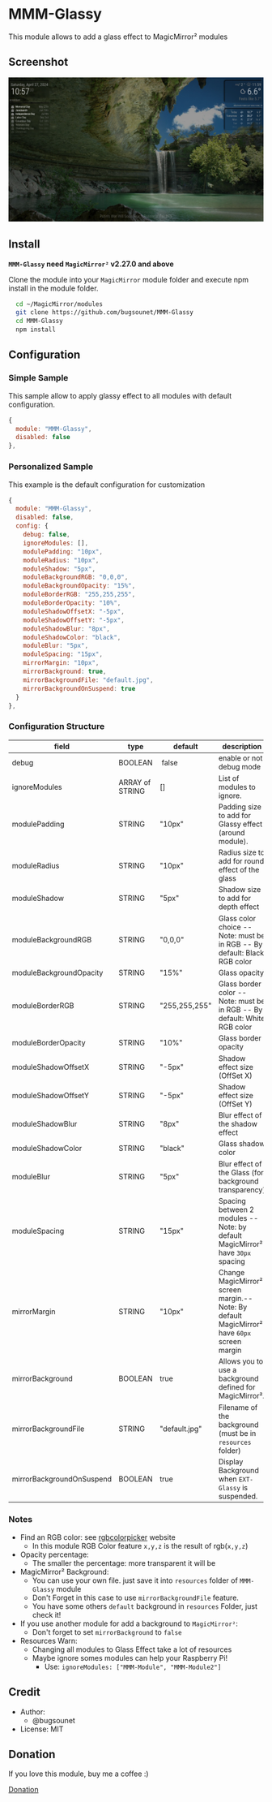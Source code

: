 # MMM-Glassy

This module allows to add a glass effect to MagicMirror² modules

## Screenshot

![Screenshot](https://github.com/bugsounet/MMM-Bugsounet/blob/dev/EXTs/EXT-Glassy/Screenshot.png?raw=true)

## Install

**`MMM-Glassy` need `MagicMirror²` v2.27.0 and above**

Clone the module into your `MagicMirror` module folder and execute npm install in the module folder.

```sh
  cd ~/MagicMirror/modules
  git clone https://github.com/bugsounet/MMM-Glassy
  cd MMM-Glassy
  npm install
```

## Configuration

### Simple Sample

This sample allow to apply glassy effect to all modules with default configuration.

```js
{
  module: "MMM-Glassy",
  disabled: false
},
```

### Personalized Sample

This example is the default configuration for customization

```js
{
  module: "MMM-Glassy",
  disabled: false,
  config: {
    debug: false,
    ignoreModules: [],
    modulePadding: "10px",
    moduleRadius: "10px",
    moduleShadow: "5px",
    moduleBackgroundRGB: "0,0,0",
    moduleBackgroundOpacity: "15%",
    moduleBorderRGB: "255,255,255",
    moduleBorderOpacity: "10%",
    moduleShadowOffsetX: "-5px",
    moduleShadowOffsetY: "-5px",
    moduleShadowBlur: "8px",
    moduleShadowColor: "black",
    moduleBlur: "5px",
    moduleSpacing: "15px",
    mirrorMargin: "10px",
    mirrorBackground: true,
    mirrorBackgroundFile: "default.jpg",
    mirrorBackgroundOnSuspend: true
  }
},
```

### Configuration Structure

| field | type | default | description |
| --- | --- | --- | --- |
| debug | BOOLEAN | false | enable or not debug mode |
| ignoreModules | ARRAY of STRING | [] | List of modules to ignore. |
| modulePadding | STRING | "10px" | Padding size to add for Glassy effect (around module). |
| moduleRadius | STRING | "10px" | Radius size to add for round effect of the glass |
| moduleShadow | STRING | "5px" | Shadow size to add for depth effect |
| moduleBackgroundRGB | STRING | "0,0,0" | Glass color choice  -- Note: must be in RGB -- By default: Black RGB color |
| moduleBackgroundOpacity | STRING | "15%" | Glass opacity |
| moduleBorderRGB | STRING | "255,255,255" | Glass border color -- Note: must be in RGB -- By default: White RGB color |
| moduleBorderOpacity | STRING | "10%" | Glass border opacity |
| moduleShadowOffsetX | STRING | "-5px" | Shadow effect size (OffSet X) |
| moduleShadowOffsetY | STRING | "-5px" | Shadow effect size (OffSet Y) |
| moduleShadowBlur | STRING | "8px" | Blur effect of the shadow effect |
| moduleShadowColor | STRING | "black" | Glass shadow color |
| moduleBlur | STRING | "5px" | Blur effect of the Glass (for background transparency)  |
| moduleSpacing | STRING | "15px" | Spacing between 2 modules -- Note: by default MagicMirror² have `30px` spacing |
| mirrorMargin | STRING | "10px" | Change MagicMirror² screen margin.-- Note: By default MagicMirror² have `60px` screen margin |
| mirrorBackground | BOOLEAN | true | Allows you to use a background defined for MagicMirror². |
| mirrorBackgroundFile | STRING | "default.jpg" | Filename of the background (must be in `resources` folder) |
| mirrorBackgroundOnSuspend | BOOLEAN | true | Display Background when `EXT-Glassy` is suspended. |

### Notes

* Find an RGB color: see [rgbcolorpicker](https://rgbcolorpicker.com/) website
  * In this module RGB Color feature  `x,y,z` is the result of rgb(`x,y,z`)
* Opacity percentage:
  * The smaller the percentage: more transparent it will be
* MagicMirror² Background:
  * You can use your own file. just save it into `resources` folder of `MMM-Glassy` module
  * Don't Forget in this case to use `mirrorBackgroundFile` feature.
  * You have some others `default` background in `resources` Folder, just check it!
* If you use another module for add a background to `MagicMirror²`:
  * Don't forget to set `mirrorBackground` to `false`
* Resources Warn:
  * Changing all modules to Glass Effect take a lot of resources
  * Maybe ignore somes modules can help your Raspberry Pi!
    * Use: `ignoreModules: ["MMM-Module", "MMM-Module2"]`

## Credit

* Author:
  * @bugsounet
* License: MIT

## Donation

 If you love this module, buy me a coffee :)

 [Donation](https://www.paypal.com/cgi-bin/webscr?cmd=_s-xclick&hosted_button_id=TTHRH94Y4KL36&source=url)

